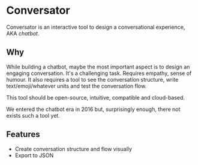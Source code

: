 # Conversator

Conversator is an interactive tool to design a conversational experience, AKA *chatbot*.

## Why

While building a chatbot, maybe the most important aspect is to design an engaging conversation. It's a challenging task. Requires empathy, sense of humour. It also requires a tool to see the conversation structure, write text/emoji/whatever units and test the conversation flow.

This tool should be open-source, intuitive, compatible and cloud-based.

We entered the chatbot era in 2016 but, surprisingly enough, there not exists such a tool yet.

## Features

- Create conversation structure and flow visually
- Export to JSON
